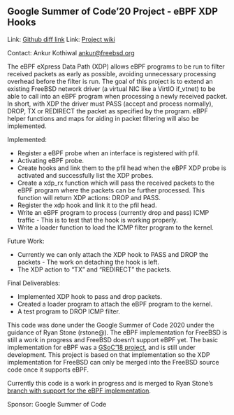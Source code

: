 ## Google Summer of Code’20 Project - eBPF XDP Hooks ##

Link: [Github diff link](https://github.com/Ankurk99/freebsd/tree/ebpf-import)
Link: [Project wiki](https://wiki.freebsd.org/SummerOfCode2020Projects/eBPFXDPHooksl)

Contact: Ankur Kothiwal <ankur@freebsd.org>

The eBPF eXpress Data Path (XDP) allows eBPF programs to be run to filter
received packets as early as possible, avoiding unnecessary processing
overhead before the filter is run. The goal of this project is to extend an
existing FreeBSD network driver (a virtual NIC like a VirtIO if_vtnet) to
be able to call into an eBPF program when processing a newly received
packet. In short, with XDP the driver must PASS (accept and process normally), DROP,
TX or REDIRECT the packet as specified by the program. eBPF helper
functions and maps for aiding in packet filtering will also be
implemented.

Implemented:
 * Register a eBPF probe when an interface is registered with pfil.
 * Activating eBPF probe.
 * Create hooks and link them to the pfil head when the eBPF XDP probe is
 activated and successfully list the XDP probes.
 * Create a xdp_rx function which will pass the received packets to the
 eBPF program where the packets can be further processed. This function will
 return XDP actions: DROP and PASS.
 * Register the xdp hook and link it to the pfil head.
 * Write an eBPF program to process (currently drop and pass) ICMP traffic -
 This is to test that the hook is working properly.
 * Write a loader function to load the ICMP filter program to the kernel.

Future Work:
 * Currently we can only attach the XDP hook to PASS and DROP the packets -
 The work on detaching the hook is left.
 * The XDP action to “TX” and “REDIRECT” the packets.

Final Deliverables:
 * Implemented XDP hook to pass and drop packets.
 * Created a loader program to attach the eBPF program to the kernel.
 * A test program to DROP ICMP filter.

This code was done under the Google Summer of Code 2020 under the guidance
of Ryan Stone (rstone@). The eBPF implementation for FreeBSD
is still a work in progress and FreeBSD doesn’t support eBPF yet. The
basic implementation for eBPF was a [GSoC’18 project](https://wiki.freebsd.org/SummerOfCode2018Projects/eBPF), 
and is still under development. This project is based on that implementation so the XDP
implementation for FreeBSD can only be merged into the FreeBSD source code
once it supports eBPF.

Currently this code is a work in progress and is merged to Ryan Stone’s
[branch with support for the eBPF implementation](https://github.com/rysto32/freebsd/tree/ebpf-import).

Sponsor: Google Summer of Code
